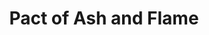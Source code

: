 ---
title: Pact of Ash and Flame
description: Unleash the magic of your story with the ultimate creative package. This premade bundle includes everything an author needs to bring their vision to life. 
category: Packages
price: 180
images: 
    - /assets/img/available/ebook.jpg
    - /assets/img/available/artwork.jpg
    - /assets/img/available/couple.jpg
    - /assets/img/available/elf.jpg
    - /assets/img/available/fox.jpg
    - /assets/img/available/interior.jpg
---